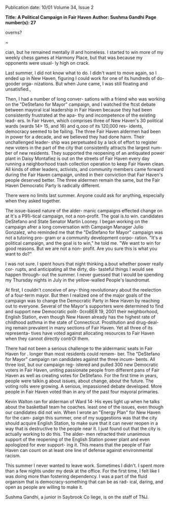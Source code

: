 Publication date: 10/01
Volume 34, Issue 2

**Title:  A Political Campaign in Fair Haven**
**Author: Sushma Gandhi**
**Page number(s): 27**

overns? 

~ 

cian, but he remained mentally ill and 
homeless. I started to win more of my 
weekly chess games at Harmony Place, but 
that was because my opponents were usual-
ly high on crack. 

Last summer, I did not know what to 
do. I didn't want to move again, so I ended 
up in New Haven, figuring I could work 
for one of its hundreds of do-gooder orga-
nizations. But when June came, I was still 
floating and unsatisfied., 

Then, I had a number of long conver-
sations with a friend who was working on 
the "DeStefano for Mayor" campaign, and 
I watched the ftcst debate between mayoral 
ical leadership in Fair Haven because they 
had been consistently frustrated at the apa-
thy and incompetence of the existing lead-
ers. In Fair Haven, which comprises three 
of New Haven's 30 political wards (wards 
14> 15, and 16) and q,ooo of its 120,000 res-
idents, democracy seemed to be failing. 
The three Fair Haven aldermen had been 
in power for a decade, and we believed they 
had done harm. Their unchallenged leader-
ship was perpetuated by a lack of effort to 
register new voters in the part of the city 
that consistently attracts the largest num-
ber of new residents. They supported the 
reopening of an antiquated power plant in 
Daisy Montafiez is out on the streets of Fair 
Haven every day running a neighborhood 
trash collection operation to keep Fair 
Haven clean. All kinds of other leaders, 
activists, and community members came 
forward during the Fair Haven campaign, 
united in their conviction that Fair Haven's 
people deserved better. The three aldermen 
remain the same, but the Fair Haven 
Democratic Party is radically different. 

There were no limits last summer. 
Anyone could ask for anything, especially 
when they asked together. 

The issue-based nature of the alder-
manic campaigns effected change on at 
It's a P91i-tical campaign, not a non-profit. The goal is.to win. 
candidates DeStefano and State Senator 
Martin Looney. I began working on the 
campaign afrer a long conversation with 
Campaign Manager Julio Gonzalez, who 
reminded me that the "DeStefano for 
Mayor" campaign was not a tutoring pro-
gram or a community development corpo-
ration. "It's a political campaign, and the 
goal is to win," he told me. "We want to 
win for good reasons. But we are not a non-
profit. Are you sure this is what you want 
to do?" 

I was not sure. I spent hours that night 
thinking a.bout whether power really cor-
rupts, and anticipating all the dirty, dis-
tasteful things I would see happen through-
out the summer. I never guessed that I 
would be spending my Thursday nights in 
July 
in 
the 
yellow-walled 
People's 
laundromat. 

At first, I couldn't conceive of any-
thing revolutionary about the reelection of 
a four-term mayor. But then I realized one 
of the major goals of the campaign was to 
change the Democratic Party in New 
Haven by reaching out to everyone. Several 
of the Mayor's supporters were determined 
to find and support new Democratic polit-
0croBER 19, 2001 
their neighborhood, English Station, even 
though New Haven already has the highest 
rate of childhood asthma in the state of 
Connecticut. Prostitution and drug-deal-
ing remain prevalent in many sections of 
Fair Haven. Yet all three of its representa-
tives have voted against allocating resources 
to Fair Haven when they cannot directly 
contrOl them. 

There had not been a serious challenge 
to the aldermanic seats in Fair Haven for . 
longer than most residents could remem-
ber. The "DeStefano for Mayor" campaign 
ran candidates against the three incum-
bents. All three lost, but our campaign reg-
istered and pulled 300 new Democratic 
voters in Fair Haven, uniting passionate 
people from different pans of Fair Haven 
as well as creating votes for DeStefano. For 
the first time in years, people were talkin.g 
about issues, about change, about the 
future. The voting rolls were growing. A 
serious, impassioned debate developed. 
More people in Fair Haven voted than in 
any of the past four mayoral primaries. 

Kevin Walton ran for alderman of 
Ward 14· His eyes light up when he talks 
about the basketball team he coaches. 
least one of the issues, even though our 
candidates did not win. When I wrote an 
"Energy Plan" for New Haven for the cam-
paign this summer, one of my suggestions 
was that the city should acquire English 
Station, to make sure that it can never 
reopen in a way that is destructive to the 
people near it. I just found out that the city 
is actually working to do this. The alder-
men retracted their unanimous support of 
the reopening of the English Station power 
plant and even apologized for ever support-
ing it. This means that the people of Fair 
Haven can count on at least one line of 
defense against environmental racism. 

This summer I never wanted to leave 
work. Sometimes I didn't. I spent more 
than a few nights under my desk at the 
office. For the first time, I felt like I was 
doing more than fostering dependency. I 
was a part of the fluid organism that is 
democracy-something that can be as rad-
ical, daring, and open as people are willing 
to make it. 

Sushma Gandhi, a junior in Saybrook 
Co liege, is on the staff of TNJ.